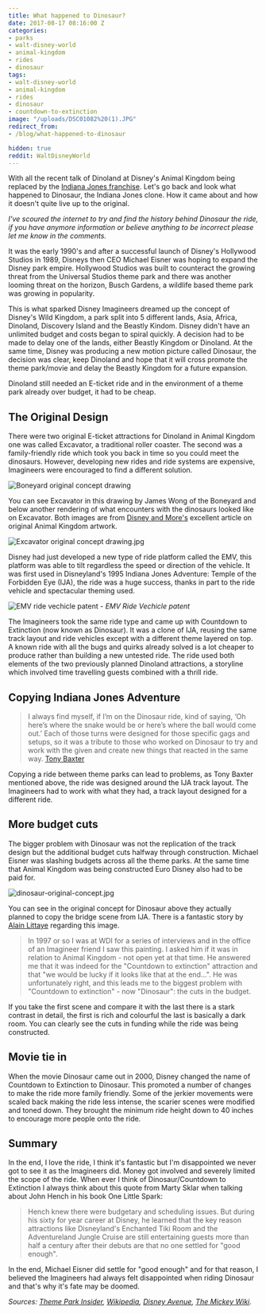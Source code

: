 ```yaml
---
title: What happened to Dinosaur?
date: 2017-08-17 08:16:00 Z
categories:
- parks
- walt-disney-world
- animal-kingdom
- rides
- dinosaur
tags:
- walt-disney-world
- animal-kingdom
- rides
- dinosaur
- countdown-to-extinction
image: "/uploads/DSC01082%20(1).JPG"
redirect_from:
- /blog/what-happened-to-dinosaur

hidden: true
reddit: WaltDisneyWorld
---
```


With all the recent talk of Dinoland at Disney's Animal Kingdom being replaced by the [Indiana Jones franchise](https://orlandoinformer.com/blog/indiana-jones-land-animal-kingdom). Let's go back and look what happened to Dinosaur, the Indiana Jones clone. How it came about and how it doesn't quite live up to the original.

*I've scoured the internet to try and find the history behind Dinosaur the ride, if you have anymore information or believe anything to be incorrect please let me know in the comments.*

It was the early 1990's and after a successful launch of Disney's Hollywood Studios in 1989, Disneys then CEO Michael Eisner was hoping to expand the Disney park empire. Hollywood Studios was built to counteract the growing threat from the Universal Studios theme park and there was another looming threat on the horizon, Busch Gardens, a wildlife based theme park was growing in popularity.

This is what sparked Disney Imagineers dreamed up the concept of Disney's Wild Kingdom, a park split into 5 different lands, Asia, Africa, Dinoland, Discovery Island and the Beastly Kindom. Disney didn't have an unlimited budget and costs began to spiral quickly. A decision had to be made to delay one of the lands, either Beastly Kingdom or Dinoland. At the same time, Disney was producing a new motion picture called Dinosaur, the decision was clear, keep Dinoland and hope that it will cross promote the theme park/movie and delay the Beastly Kingdom for a future expansion.

Dinoland still needed an E-ticket ride and in the environment of a theme park already over budget, it had to be cheap.

## The Original Design

There were two original E-ticket attractions for Dinoland in Animal Kingdom one was called Excavator, a traditional roller coaster. The second was a family-friendly ride which took you back in time so you could meet the dinosaurs. However, developing new rides and ride systems are expensive, Imagineers were encouraged to find a different solution.

![Boneyard original concept drawing](/uploads/ak%20dinos%207.jpg)

You can see Excavator in this drawing by James Wong of the Boneyard and below another rendering of what encounters with the dinosaurs looked like on Excavator. Both images are from [Disney and More's](http://disneyandmoreartwork.blogspot.co.uk/2009/07/disneys-animal-kingdom-original-artwork.html) excellent article on original Animal Kingdom artwork.

![Excavator original concept drawing.jpg](/uploads/excavtormetalconcept.jpg)

Disney had just developed a new type of ride platform called the EMV, this platform was able to tilt regardless the speed or direction of the vehicle. It was first used in Disneyland's 1995 Indiana Jones Adventure: Temple of the Forbidden Eye (IJA), the ride was a huge success, thanks in part to the ride vehicle and spectacular theming used.

![EMV ride vechicle patent](/uploads/Screen%20Shot%202017-08-18%20at%2007.50.52.png)
*- EMV Ride Vechicle patent*

The Imagineers took the same ride type and came up with Countdown to Extinction (now known as Dinosaur). It was a clone of IJA, reusing the same track layout and ride vehicles except with a different theme layered on top. A known ride with all the bugs and quirks already solved is a lot cheaper to produce rather than building a new untested ride. The ride used both elements of the two previously planned Dinoland attractions, a storyline which involved time travelling guests combined with a thrill ride.

## Copying Indiana Jones Adventure

>I always find myself, if I’m on the Dinosaur ride, kind of saying, ‘Oh here’s where the snake would be or here’s where the ball would come out.’ Each of those turns were designed for those specific gags and setups, so it was a tribute to those who worked on Dinosaur to try and work with the given and create new things that reacted in the same way.
> [Tony Baxter](http://blog.silive.com/goofy_about_disney/2012/04/the_tony_baxter_interview_part_4_does_the_long-time_disney_imagineer_have_a_favorite_among_his_many.html)

Copying a ride between theme parks can lead to problems, as Tony Baxter mentioned above, the ride was designed around the IJA track layout. The Imagineers had to work with what they had, a track layout designed for a different ride.

## More budget cuts

The bigger problem with Dinosaur was not the replication of the track design but the additional budget cuts halfway through construction. Michael Eisner was slashing budgets across all the theme parks. At the same time that Animal Kingdom was being constructed Euro Disney also had to be paid for.

![dinosaur-original-concept.jpg](/uploads/dinosaur-original-concept.jpg)

You can see in the original concept for Dinosaur above they actually planned to copy the bridge scene from IJA. There is a fantastic story by [Alain Littaye](http://disneyandmoreartwork.blogspot.co.uk/2009/07/disneys-animal-kingdom-original-artwork.html) regarding this image.

>In 1997 or so I was at WDI for a series of interviews and in the office of an Imagineer friend I saw this painting. I asked him if it was in relation to Animal Kingdom - not open yet at that time. He answered me that it was indeed for the "Countdown to extinction" attraction and that "we would be lucky if it looks like that at the end...". He was unfortunately right, and this leads me to the biggest problem with "Countdown to extinction" - now "Dinosaur": the cuts in the budget.

If you take the first scene and compare it with the last there is a stark contrast in detail, the first is rich and colourful the last is basically a dark room. You can clearly see the cuts in funding while the ride was being constructed.

## Movie tie in

When the movie Dinosaur came out in 2000, Disney changed the name of Countdown to Extinction to Dinosaur. This promoted a number of changes to make the ride more family friendly. Some of the jerkier movements were scaled back making the ride less intense, the scarier scenes were modified and toned down. They brought the minimum ride height down to 40 inches to encourage more people onto the ride.

## Summary

In the end, I love the ride, I think it's fantastic but I'm disappointed we never got to see it as the Imagineers did. Money got involved and severely limited the scope of the ride. When ever I think of Dinosaur/Countdown to Extinction I always think about this quote from Marty Sklar when talking about John Hench in his book One Little Spark:

> Hench knew there were budgetary and scheduling issues. But during his sixty for year career at Disney, he learned that the key reason attractions like Disneyland's Enchanted Tiki Room and the Adventureland Jungle Cruise are still entertaining guests more than half a century after their debuts are that no one settled for "good enough".

In the end, Michael Eisner did settle for "good enough" and for that reason, I believed the Imagineers had always felt disappointed when riding Dinosaur and that's why it's fate may be doomed.

*Sources:
<a href="http://www.themeparkinsider.com/flume/201308/3621/"
 rel="nofollow">Theme Park Insider</a>, <a href="https://en.wikipedia.org/wiki/Dinosaur_(Disney%27s_Animal_Kingdom)" rel="nofollow">Wikipedia</a>, <a href="http://www.disneyavenue.com/2015/06/making-of-animal-kingdoms-dinosaur.html" rel="nofollow">Disney Avenue</a>, <a href="http://themickeywiki.com/index.php?title=DINOSAUR" rel="nofollow">The Mickey Wiki</a>.*